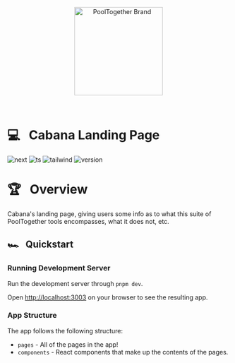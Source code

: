 <p align="center">
  <a href="https://github.com/pooltogether/pooltogether--brand-assets">
    <img src="https://github.com/pooltogether/pooltogether--brand-assets/blob/977e03604c49c63314450b5d432fe57d34747c66/logo/pooltogether-logo--purple-gradient.png?raw=true" alt="PoolTogether Brand" style="max-width:100%;" width="200">
  </a>
</p>

<br />

# 💻 &nbsp; Cabana Landing Page

![next](https://img.shields.io/static/v1?label&logo=nextdotjs&logoColor=white&message=Next.js&color=black)
![ts](https://img.shields.io/badge/typescript-%23007ACC.svg?style=flat&logo=typescript&logoColor=white)
![tailwind](https://img.shields.io/static/v1?label&logo=tailwindcss&logoColor=white&message=tailwind&color=38B2AC)
![version](https://img.shields.io/github/package-json/v/GenerationSoftware/pooltogether-client-monorepo?filename=apps%2Flanding-page%2Fpackage.json&color=brightgreen)

# 🏆 &nbsp; Overview

Cabana's landing page, giving users some info as to what this suite of PoolTogether tools encompasses, what it does not, etc.

## 🏎️ &nbsp; Quickstart

### Running Development Server

Run the development server through `pnpm dev`.

Open [http://localhost:3003](http://localhost:3003) on your browser to see the resulting app.

### App Structure

The app follows the following structure:

- `pages` - All of the pages in the app!
- `components` - React components that make up the contents of the pages.
